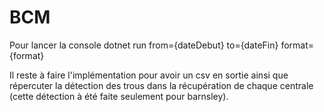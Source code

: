 # BCM

Pour lancer la console dotnet run from={dateDebut} to={dateFin} format={format}

Il reste à faire l'implémentation pour avoir un csv en sortie ainsi que répercuter la détection des trous dans la récupération de chaque centrale (cette détection à été faite seulement pour barnsley).

